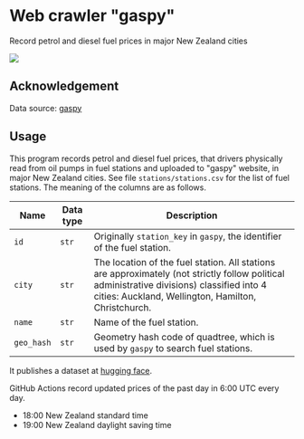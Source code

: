 # Web crawler "gaspy"

 Record petrol and diesel fuel prices in major New Zealand cities

![](https://shields.io/badge/dependencies-Python_3.12-blue)

## Acknowledgement

Data source: [gaspy](https://www.gaspy.nz/)



## Usage

This program records petrol and diesel fuel prices, that drivers physically read from oil pumps in fuel stations and uploaded to "gaspy" website, in major New Zealand cities. See file `stations/stations.csv` for the list of fuel stations. The meaning of the columns are as follows.

| Name       | Data type | Description                                                  |
| ---------- | --------- | ------------------------------------------------------------ |
| `id`       | `str`     | Originally `station_key` in `gaspy`, the identifier of the fuel station. |
| `city`     | `str`     | The location of the fuel station. All stations are approximately (not strictly follow political administrative divisions) classified into 4 cities: Auckland, Wellington, Hamilton, Christchurch. |
| `name`     | `str`     | Name of the fuel station.                                    |
| `geo_hash` | `str`     | Geometry hash code of quadtree, which is used by `gaspy` to search fuel stations. |

It publishes a dataset at [hugging face](https://huggingface.co/datasets/cloudy-sfu/Gaspy/tree/main).

GitHub Actions record updated prices of the past day in 6:00 UTC every day.

- 18:00 New Zealand standard time
- 19:00 New Zealand daylight saving time

